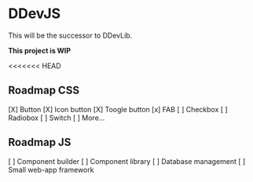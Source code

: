 # DDevJS
This will be the successor to DDevLib.

**This project is WIP**


<<<<<<< HEAD
## Roadmap CSS

[X] Button
[X] Icon button
[X] Toogle button
[x] FAB
[ ] Checkbox
[ ] Radiobox
[ ] Switch
[ ] More...


## Roadmap JS

[ ] Component builder
[ ] Component library
[ ] Database management
[ ] Small web-app framework
